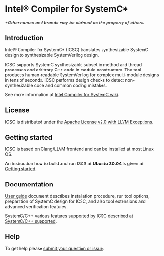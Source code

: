 # Intel&reg; Compiler for SystemC* 

*\*Other names and brands may be claimed as the property of others.*

## Introduction

Intel&reg; Compiler for SystemC* (ICSC) translates synthesizable SystemC design to synthesizable SystemVerilog design.

ICSC supports SystemC synthesizable subset in method and thread processes and arbitrary C++ code in module constructors. The tool produces human-readable SystemVerilog for complex multi-module designs in tens of seconds. ICSC performs design checks to detect non-synthesizable code and common coding mistakes. 

See more information at [Intel Compiler for SystemC wiki](https://github.com/intel/systemc-compiler/wiki).

## License

ICSC is distributed under the [Apache License v2.0 with LLVM Exceptions](https://github.com/intel/systemc-compiler/blob/main/LICENSE.txt).

## Getting started

ICSC is based on Clang/LLVM frontend and can be installed at most Linux OS. 

An instruction how to build and run ISCS at **Ubuntu 20.04** is given at [Getting started](https://github.com/intel/systemc-compiler/wiki/Getting-started). 

## Documentation 

[User guide](https://github.com/intel/systemc-compiler/blob/main/doc/ug.pdf) document describes installation procedure, run tool options, preparation of SystemC design for ICSC, and also tool extensions and advanced verification features.

SystemC/C++ various features supported by ICSC described at [SystemC/C++ supported](https://github.com/intel/systemc-compiler/wiki/SystemC--supported).

## Help

To get help please [submit your question or issue](https://github.com/intel/systemc-compiler/issues).

